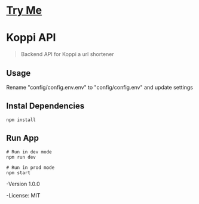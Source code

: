 # [Try Me](https://koppi.link)

# Koppi API

> Backend API for Koppi a url shortener

## Usage

Rename "config/config.env.env" to "config/config.env" and update settings

## Instal Dependencies

```
npm install
```

## Run App

```
# Run in dev mode
npm run dev

# Run in prod mode
npm start
```

-Version 1.0.0

-License: MIT
